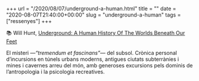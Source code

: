 +++
url = "/2020/08/07/underground-a-human.html"
title = ""
date = "2020-08-07T21:40:00+00:00"
slug = "underground-a-human"
tags = ["ressenyes"]
+++

📚 Will Hunt, [Underground: A Human History Of The Worlds Beneath Our Feet](https://micro.blog/books/9780812996746)

El misteri —*“tremendum et fascinans”*— del subsol. Crònica personal d’incursions en túnels urbans moderns, antigues ciutats subterrànies i mines i cavernes arreu del món, amb generoses excursions pels dominis de l’antropologia i la psicologia recreatives.
